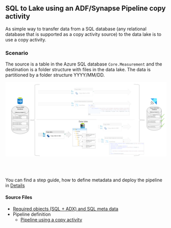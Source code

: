 ## SQL to Lake using an ADF/Synapse Pipeline copy activity

As simple way to transfer data from a SQL database (any relational database that is supported as a copy activity source) to the data lake is to use a copy activity.
<br>

### Scenario

The source is a table in the Azure SQL database `Core.Measurement` and the destination is a folder structure with files in the data lake. The data is partitioned by a folder structure YYYY/MM/DD.

![Senario Overview](./../../../doc/assets/sql-to-adx/SMDT_SQLtoLakeScenario.png)

<br>
<br>

You can find a step guide, how to define metadata and deploy the pipeline in [Details](./10SQLToADXCopy.md)

#### Source Files
 * [Required objects (SQL + ADX) and SQL meta data](./../../sqldb/SDMT_DB/ScriptToGenerateMetaTestData/ToLake/SQLToLakeMultipleFileToADX.sql)
 * Pipeline definition 
   * [Pipeline using a copy activity](./../../pipeline/toLake/SDMT-SQL-Lake.json)
   

